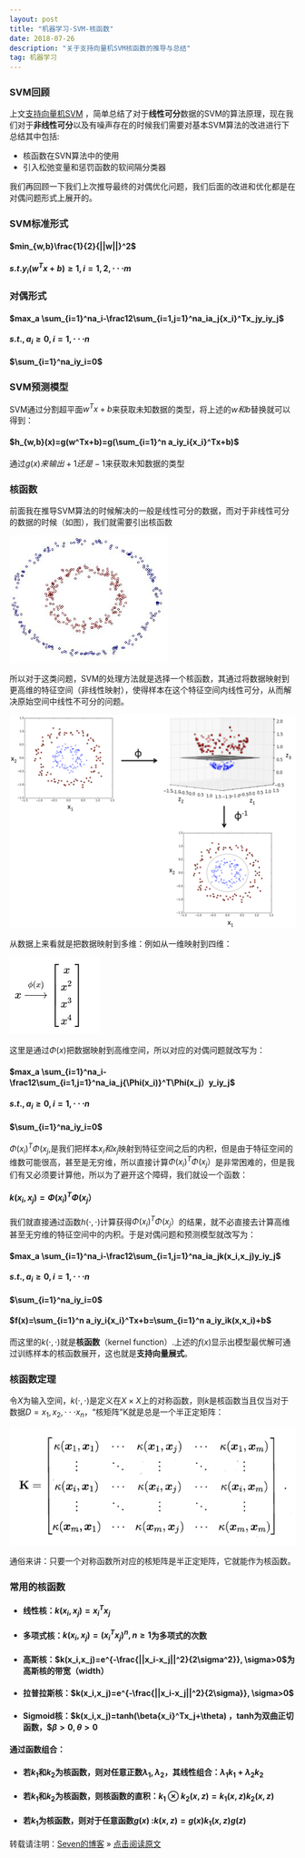 ```yaml
---
layout: post
title: "机器学习-SVM-核函数"
date: 2018-07-26
description: "关于支持向量机SVM核函数的推导与总结"
tag: 机器学习​
---
```




### SVM回顾

上文[支持向量机SVM](https://sevenold.github.io/2018/07/ml-svm/) ，简单总结了对于**线性可分**数据的SVM的算法原理，现在我们对于**非线性可分**以及有噪声存在的时候我们需要对基本SVM算法的改进进行下总结其中包括: 

- 核函数在SVN算法中的使用
- 引入松弛变量和惩罚函数的软间隔分类器

 我们再回顾一下我们上次推导最终的对偶优化问题，我们后面的改进和优化都是在对偶问题形式上展开的。

### SVM标准形式

#### $min_{w,b}\frac{1}{2}{||w||}^2$

#### $s.t.y_i(w^Tx+b)\ge1, i=1,2,\cdot \cdot \cdot m$

### 对偶形式

#### $max_a \sum_{i=1}^na_i-\frac12\sum_{i=1,j=1}^na_ia_j{x_i}^Tx_jy_iy_j$

#### $s.t. ,a_i\ge0, i=1,\cdot \cdot \cdot n$

#### $\sum_{i=1}^na_iy_i=0$

### SVM预测模型

SVM通过分割超平面$w^Tx+b$来获取未知数据的类型，将上述的$w和b$替换就可以得到：

#### $h_{w,b}(x)=g(w^Tx+b)=g(\sum_{i=1}^n a_iy_i{x_i}^Tx+b)$

通过$g(x)来输出+1还是-1$来获取未知数据的类型

### 核函数

 前面我在推导SVM算法的时候解决的一般是线性可分的数据，而对于非线性可分的数据的时候（如图），我们就需要引出核函数

![image](/images/ml/23.png)

所以对于这类问题，SVM的处理方法就是选择一个核函数，其通过将数据映射到更高维的特征空间（非线性映射），使得样本在这个特征空间内线性可分，从而解决原始空间中线性不可分的问题。

![image](/images/ml/24.png)

从数据上来看就是把数据映射到多维：例如从一维映射到四维：

![image](/images/ml/25.png)

这里是通过$\Phi(x)$把数据映射到高维空间，所以对应的对偶问题就改写为：

#### $max_a \sum_{i=1}^na_i-\frac12\sum_{i=1,j=1}^na_ia_j{\Phi(x_i)}^T\Phi(x_j）y_iy_j$

#### $s.t. ,a_i\ge0, i=1,\cdot \cdot \cdot n$

#### $\sum_{i=1}^na_iy_i=0$

${\Phi(x_i)}^T\Phi(x_j$,是我们把样本$x_i和 x_j$映射到特征空间之后的内积，但是由于特征空间的维数可能很高，甚至是无穷维，所以直接计算${\Phi(x_i)}^T\Phi(x_j）$是非常困难的，但是我们有又必须要计算他，所以为了避开这个障碍，我们就设一个函数：

#### $k(x_i,x_j)={\Phi(x_i)}^T\Phi(x_j）$

我们就直接通过函数$h(\cdot, \cdot)$计算获得${\Phi(x_i)}^T\Phi(x_j）$的结果，就不必直接去计算高维甚至无穷维的特征空间中的内积。于是对偶问题和预测模型就改写为：

#### $max_a \sum_{i=1}^na_i-\frac12\sum_{i=1,j=1}^na_ia_jk(x_i,x_j)y_iy_j$

#### $s.t. ,a_i\ge0, i=1,\cdot \cdot \cdot n$

#### $\sum_{i=1}^na_iy_i=0$

#### $f(x)=\sum_{i=1}^n a_iy_i{x_i}^Tx+b=\sum_{i=1}^n a_iy_ik(x,x_i)+b$



而这里的$k(\cdot, \cdot )$就是**核函数**（kernel function）.上述的$f(x)$显示出模型最优解可通过训练样本的核函数展开，这也就是**支持向量展式**。

### 核函数定理

令$X$为输入空间，$k(\cdot , \cdot )$是定义在$X \times X$上的对称函数，则$k$是核函数当且仅当对于数据$D={x_1,x_2 ,\cdot \cdot \cdot x_n}$，“核矩阵”K就是总是一个半正定矩阵：

![image](/images/ml/26.png)

通俗来讲：只要一个对称函数所对应的核矩阵是半正定矩阵，它就能作为核函数。

### 常用的核函数

- #### 线性核：$k(x_i,x_j)={x_i}^Tx_j$

- #### 多项式核：$k(x_i,x_j)=({x_i}^Tx_j)^n, n\ge1$为多项式的次数

- #### 高斯核：$k(x_i,x_j)=e^{-\frac{||x_i-x_j||^2}{2\sigma^2}}, \sigma>0$为高斯核的带宽（width）

- #### 拉普拉斯核：$k(x_i,x_j)=e^{-\frac{||x_i-x_j||^2}{2\sigma}}, \sigma>0$

- #### Sigmoid核：$k(x_i,x_j)=tanh(\beta{x_i}^Tx_j+\theta)  $，$tanh为双曲正切函数，$$\beta>0, \theta>0$

#### 通过函数组合：

- #### 若$k_1$和$k_2$为核函数，则对任意正数$\lambda_1, \lambda_2$，其线性组合：$\lambda_1k_1+\lambda_2k_2$

- #### 若$k_1$和$k_2$为核函数，则核函数的直积：$k_1 \otimes k_2 (x,z)=k_1(x,z)k_2(x,z)$

- #### 若$k_1$为核函数，则对于任意函数$g(x)$ :$k(x,z)=g(x)k_1(x,z)g(z)$


转载请注明：[Seven的博客](http://seven.github.io) » [点击阅读原文](https://sevenold.github.io/2018/07/2018-07-25-ml-svm-kernel/)
